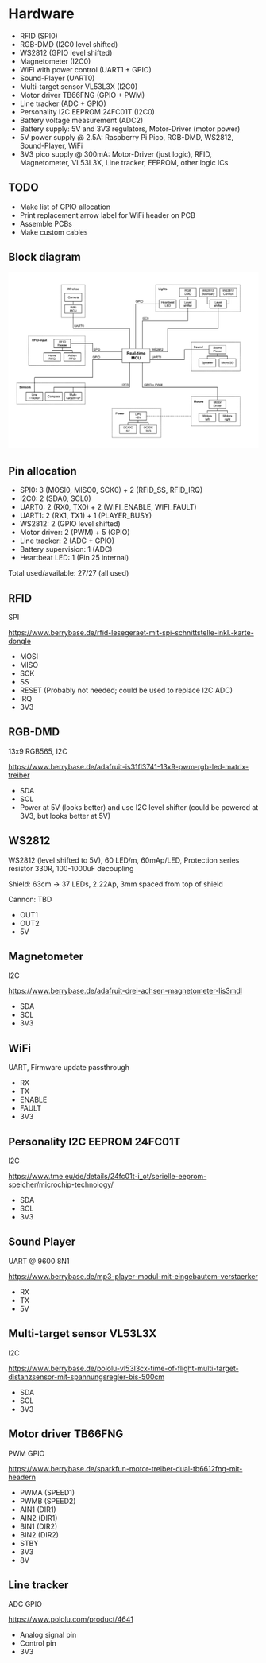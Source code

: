 # Hardware
- RFID (SPI0)
- RGB-DMD (I2C0 level shifted)
- WS2812 (GPIO level shifted)
- Magnetometer (I2C0)
- WiFi with power control (UART1 + GPIO)
- Sound-Player (UART0)
- Multi-target sensor VL53L3X (I2C0)
- Motor driver TB66FNG (GPIO + PWM)
- Line tracker (ADC + GPIO)
- Personality I2C EEPROM 24FC01T (I2C0)
- Battery voltage measurement (ADC2)
- Battery supply: 5V and 3V3 regulators, Motor-Driver (motor power)
- 5V power supply @ 2.5A: Raspberry Pi Pico, RGB-DMD, WS2812, Sound-Player, WiFi
- 3V3 pico supply @ 300mA: Motor-Driver (just logic), RFID, Magnetometer, VL53L3X, Line tracker, EEPROM, other logic ICs

## TODO
- Make list of GPIO allocation
- Print replacement arrow label for WiFi header on PCB
- Assemble PCBs
- Make custom cables

## Block diagram
![Block diagram](Block%20diagram.png)

## Pin allocation
- SPI0: 3 (MOSI0, MISO0, SCK0) + 2 (RFID_SS, RFID_IRQ)
- I2C0: 2 (SDA0, SCL0)
- UART0: 2 (RX0, TX0) + 2 (WIFI_ENABLE, WIFI_FAULT)
- UART1: 2 (RX1, TX1) + 1 (PLAYER_BUSY)
- WS2812: 2 (GPIO level shifted)
- Motor driver: 2 (PWM) + 5 (GPIO)
- Line tracker: 2 (ADC + GPIO)
- Battery supervision: 1 (ADC)
- Heartbeat LED: 1 (Pin 25 internal)

Total used/available: 27/27 (all used)

## RFID
SPI

https://www.berrybase.de/rfid-lesegeraet-mit-spi-schnittstelle-inkl.-karte-dongle

- MOSI
- MISO
- SCK
- SS
- RESET (Probably not needed; could be used to replace I2C ADC)
- IRQ
- 3V3

## RGB-DMD
13x9 RGB565, I2C

https://www.berrybase.de/adafruit-is31fl3741-13x9-pwm-rgb-led-matrix-treiber

- SDA
- SCL
- Power at 5V (looks better) and use I2C level shifter (could be powered at 3V3, but looks better at 5V)

## WS2812
WS2812 (level shifted to 5V), 60 LED/m, 60mAp/LED, Protection series resistor 330R, 100-1000uF decoupling

Shield: 63cm -> 37 LEDs, 2.22Ap, 3mm spaced from top of shield

Cannon: TBD

- OUT1
- OUT2
- 5V

## Magnetometer
I2C

https://www.berrybase.de/adafruit-drei-achsen-magnetometer-lis3mdl

- SDA
- SCL
- 3V3

## WiFi
UART, Firmware update passthrough

- RX
- TX
- ENABLE
- FAULT
- 3V3

## Personality I2C EEPROM 24FC01T
I2C

https://www.tme.eu/de/details/24fc01t-i_ot/serielle-eeprom-speicher/microchip-technology/

- SDA
- SCL
- 3V3

## Sound Player
UART @ 9600 8N1

https://www.berrybase.de/mp3-player-modul-mit-eingebautem-verstaerker

- RX
- TX
- 5V

## Multi-target sensor VL53L3X
I2C

https://www.berrybase.de/pololu-vl53l3cx-time-of-flight-multi-target-distanzsensor-mit-spannungsregler-bis-500cm

- SDA
- SCL
- 3V3

## Motor driver TB66FNG
PWM GPIO

https://www.berrybase.de/sparkfun-motor-treiber-dual-tb6612fng-mit-headern

- PWMA (SPEED1)
- PWMB (SPEED2)
- AIN1 (DIR1)
- AIN2 (DIR1)
- BIN1 (DIR2)
- BIN2 (DIR2)
- STBY
- 3V3
- 8V

## Line tracker
ADC GPIO

https://www.pololu.com/product/4641

- Analog signal pin
- Control pin
- 3V3
